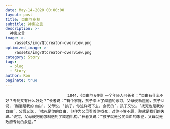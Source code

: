 ```yaml
---
date: May-14-2020 00:00:00
layout: post
title: 自由与专制
subtitle: 神寓之言
description: >-
  神寓之言
image: >-
    /assets/img/Qtcreator-overview.png
optimized_image: >-
    /assets/img/Qtcreator-overview.png
category: Story
tags:
  - blog
  - Story
author: Ron
paginate: true
---
```


							　　1844，《自由与专制》一个年轻人问长者：“自由有什么不好？专制又有什么好处？”长者说：“有个家庭，孩子染上了酗酒的恶习，父母便劝阻他，孩子回说，‘酗酒是我的自由’，父母说，‘孩子，你这样喝下去，会死的’，孩子又说，‘找死也是我的自由’，父母又说，‘找死是你的自由，但作为父母看着你找死，对你不管不顾，那就是我们的失职。’说完，父母便把他强制送到了戒酒机构。”长者又说：“孩子就是公民自由的象征，父母就是政府专制的象征。”
							
							
						
